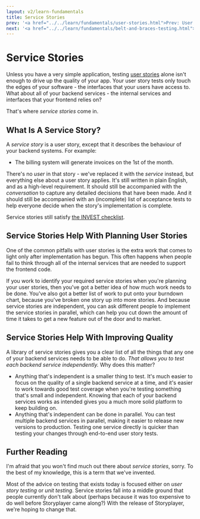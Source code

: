 ```yaml
---
layout: v2/learn-fundamentals
title: Service Stories
prev: '<a href="../../learn/fundamentals/user-stories.html">Prev: User Stories</a>'
next: '<a href="../../learn/fundamentals/belt-and-braces-testing.html">Next: Belt and Braces Testing</a>'
---
```


# Service Stories

Unless you have a very simple application, testing [user stories](user-stories.html) alone isn't enough to drive up the quality of your app.  Your user story tests only touch the edges of your software - the interfaces that your users have access to.  What about all of your backend services - the internal services and interfaces that your frontend relies on?

That's where _service stories_ come in.

## What Is A Service Story?

A _service story_ is a user story, except that it describes the behaviour of your backend systems.  For example:

* The billing system will generate invoices on the 1st of the month.

There's no _user_ in that story - we've replaced it with the _service_ instead, but everything else about a user story applies. It's still written in plain English, and as a high-level requirement. It should still be accompanied with the _conversation_ to capture any detailed decisions that have been made. And it should still be accompanied with an (incomplete) list of acceptance tests to help everyone decide when the story's implementation is complete.

Service stories still satisfy [the INVEST checklist](user-stories.html#invest_in_your_stories).

## Service Stories Help With Planning User Stories

One of the common pitfalls with user stories is the extra work that comes to light only after implementation has begun.  This often happens when people fail to think through all of the internal services that are needed to support the frontend code.

If you work to identify your required service stories when you're planning your user stories, then you've got a better idea of how much work needs to be done.  You've also got a better list of work to put onto your burndown chart, because you've broken one story up into more stories.  And because service stories are independent, you can ask different people to implement the service stories in parallel, which can help you cut down the amount of time it takes to get a new feature out of the door and to market.

## Service Stories Help With Improving Quality

A library of service stories gives you a clear list of all the things that any one of your backend services needs to be able to do.  _That allows you to test each backend service independently._  Why does this matter?

* Anything that's independent is a smaller thing to test.  It's much easier to focus on the quality of a single backend service at a time, and it's easier to work towards good test coverage when you're testing something that's small and independent. Knowing that each of your backend services works as intended gives you a much more solid platform to keep building on.
* Anything that's independent can be done in parallel.  You can test multiple backend services in parallel, making it easier to release new versions to production. Testing one service directly is quicker than testing your changes through end-to-end user story tests.

## Further Reading

I'm afraid that you won't find much out there about _service stories_, sorry. To the best of my knowledge, this is a term that we've invented.

Most of the advice on testing that exists today is focused either on _user story testing_ or _unit testing_.  Service stories fall into a middle ground that people currently don't talk about (perhaps because it was too expensive to do well before Storyplayer came along?)  With the release of Storyplayer, we're hoping to change that.